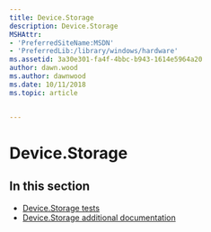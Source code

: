 ```yaml
---
title: Device.Storage
description: Device.Storage
MSHAttr:
- 'PreferredSiteName:MSDN'
- 'PreferredLib:/library/windows/hardware'
ms.assetid: 3a30e301-fa4f-4bbc-b943-1614e5964a20
author: dawn.wood
ms.author: dawnwood
ms.date: 10/11/2018
ms.topic: article


---
```


# Device.Storage


## <span id="in_this_section"></span>In this section


-   [Device.Storage tests](device-storage-tests.md)
-   [Device.Storage additional documentation](device-storage-additional-documentation.md)

 

 






